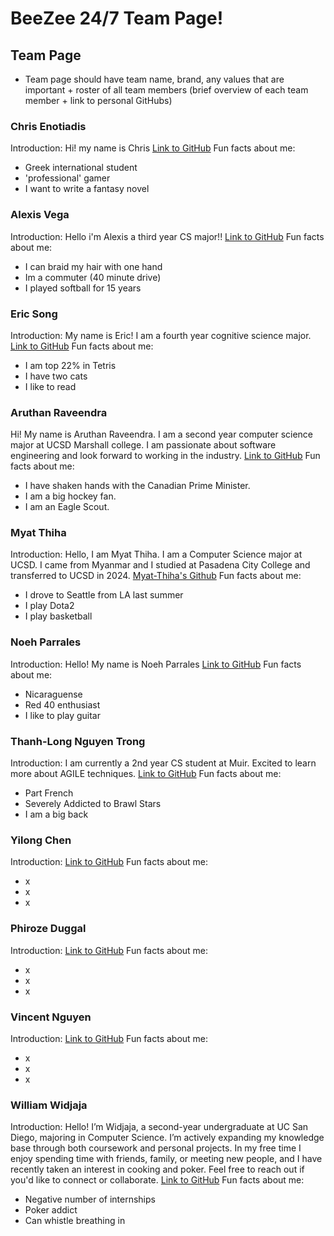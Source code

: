 # BeeZee 24/7 Team Page!

## Team Page

- Team page should have team name, brand, any values that are important + roster of all team members (brief overview of each team member + link to personal GitHubs)

### Chris Enotiadis

Introduction: Hi! my name is Chris
[Link to GitHub](https://github.com/Bisbouras)
Fun facts about me:

- Greek international student
- 'professional' gamer
- I want to write a fantasy novel

### Alexis Vega

Introduction: Hello i'm Alexis a third year CS major!!
[Link to GitHub](https://github.com/alexisvvega)
Fun facts about me: 

- I can braid my hair with one hand
- Im a commuter (40 minute drive)
- I played softball for 15 years

### Eric Song

Introduction: My name is Eric! I am a fourth year cognitive science major. 
[Link to GitHub](https://github.com/e7song)
Fun facts about me: 

- I am top 22% in Tetris
- I have two cats
- I like to read
### Aruthan Raveendra

Hi! My name is Aruthan Raveendra. I am a second year computer science major at UCSD Marshall college. I am passionate about software engineering and look forward to working in the industry.
[Link to GitHub](https://aruthanr.github.io/About-Me/)
Fun facts about me:

- I have shaken hands with the Canadian Prime Minister.  
- I am a big hockey fan. 
- I am an Eagle Scout.

### Myat Thiha

Introduction: Hello, I am Myat Thiha. I am a Computer Science major at UCSD. I came from Myanmar and I studied at Pasadena City College and transferred to UCSD in 2024. 
[Myat-Thiha's Github](https://github.com/Myat-Thiha)
Fun facts about me: 

- I drove to Seattle from LA last summer
- I play Dota2
- I play basketball

### Noeh Parrales

Introduction: Hello! My name is Noeh Parrales
[Link to GitHub](https://github.com/noehparrales1)
Fun facts about me:

- Nicaraguense
- Red 40 enthusiast
- I like to play guitar

### Thanh-Long Nguyen Trong

Introduction: I am currently a 2nd year CS student at Muir. Excited to learn more about AGILE techniques.
[Link to GitHub](https://github.com/thanhlongnt)
Fun facts about me:

- Part French
- Severely Addicted to Brawl Stars
- I am a big back

### Yilong Chen

Introduction:
[Link to GitHub]()
Fun facts about me:

- x
- x
- x

### Phiroze Duggal

Introduction:
[Link to GitHub]()
Fun facts about me:

- x
- x
- x

### Vincent Nguyen

Introduction:
[Link to GitHub]()
Fun facts about me:

- x
- x
- x

### William Widjaja

Introduction: Hello! I’m Widjaja, a second-year undergraduate at UC San Diego, majoring in Computer Science. I’m actively expanding my knowledge base through both coursework and personal projects. In my free time I enjoy spending time with friends, family, or meeting new people, and I have recently taken an interest in cooking and poker. Feel free to reach out if you'd like to connect or collaborate.
[Link to GitHub](https://github.com/wwidjaja0/)
Fun facts about me:

- Negative number of internships
- Poker addict
- Can whistle breathing in
